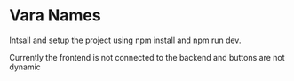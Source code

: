 # Vara  Names

Intsall and setup the project using npm install and npm run dev.

Currently the frontend is not connected to the backend and buttons are not dynamic

